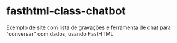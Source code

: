 # fasthtml-class-chatbot
Exemplo de site com lista de gravações e ferramenta de chat para "conversar" com dados, usando FastHTML
